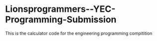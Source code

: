 # Lionsprogrammers--YEC-Programming-Submission
This is the calculator code for the engineering programming compitition
